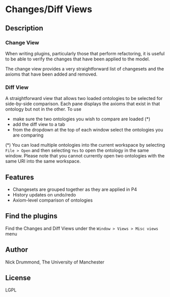 # Changes/Diff Views

## Description

### Change View
When writing plugins, particularly those that perform refactoring, it is useful to be able to verify the changes that have been applied to the model.

The change view provides a very straightforward list of changesets and the axioms that have been added and removed.

### Diff View
A straightforward view that allows two loaded ontologies to be selected for side-by-side comparison. Each pane displays the axioms that exist in that ontology but not in the other. To use

- make sure the two ontologies you wish to compare are loaded (\*)
- add the diff view to a tab
- from the dropdown at the top of each window select the ontologies you are comparing

(\*) You can load multiple ontologies into the current workspace by selecting `File > Open` and then selecting `Yes` to open the ontology in the same window. Please note that you cannot currently open two ontologies with the same URI into the same workspace.

## Features

- Changesets are grouped together as they are applied in P4
- History updates on undo/redo
- Axiom-level comparison of ontologies


## Find the plugins
Find the Changes and Diff Views under the `Window > Views > Misc views` menu

## Author
Nick Drummond, The University of Manchester

## License
LGPL